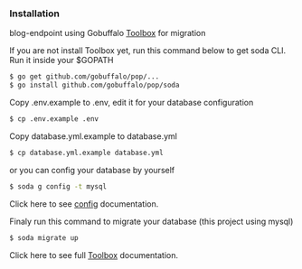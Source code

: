 [Toolbox]: <https://gobuffalo.io/en/docs/db/toolbox>
[config]: <https://gobuffalo.io/en/docs/db/configuration>

### Installation

blog-endpoint using Gobuffalo [Toolbox] for migration 

If you are not install Toolbox yet, run this command below to get soda CLI. Run it inside your $GOPATH
```sh
$ go get github.com/gobuffalo/pop/...
$ go install github.com/gobuffalo/pop/soda
```

Copy .env.example to .env, edit it for your database configuration
```sh
$ cp .env.example .env
```

Copy database.yml.example to database.yml 
```sh
$ cp database.yml.example database.yml
```

or you can config your database by yourself

```sh
$ soda g config -t mysql
```
Click here to see [config] documentation.

Finaly run this command to migrate your database (this project using mysql)
```sh
$ soda migrate up
```

Click here to see full [Toolbox] documentation.